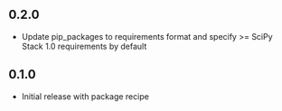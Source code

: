 ## 0.2.0

* Update pip_packages to requirements format and specify >= SciPy Stack 1.0 requirements by default

## 0.1.0

* Initial release with package recipe
